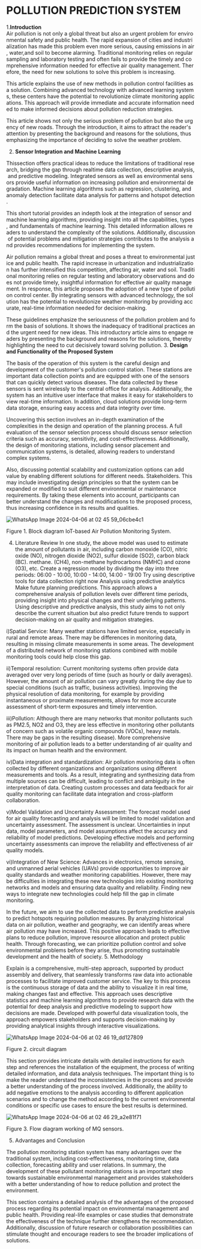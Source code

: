 # POLLUTION PREDICTION SYSTEM
1.**Introduction**
  Air pollution is not only a global threat but also an urgent problem for environmental safety and public health. The rapid expansion of cities and industrialization has made this problem even more serious, causing emissions in air, water,and soil to become alarming. Traditional monitoring relies on regular sampling and laboratory testing and often fails to provide the timely and comprehensive information needed for effective air quality management. Therefore, the need for new solutions to solve this problem is increasing.

This article explains the use of new methods in pollution control facilities as a solution. Combining advanced technology with advanced learning systems, these centers have the potential to revolutionize climate monitoring applications. This approach will provide immediate and accurate information needed to make informed decisions about pollution reduction strategies.

This article shows not only the serious problem of pollution but also the urgency of new roads. Through the introduction, it aims to attract the reader's attention by presenting the background and reasons for the solutions, thus emphasizing the importance of deciding to solve the weather problem.

2. **Sensor Integration and Machine Learning**  

Thissection offers practical ideas to reduce the limitations of traditional research, bridging the gap through realtime data collection, descriptive analysis, and predictive modeling. Integrated sensors as well as environmental sensors provide useful information on increasing pollution and environmental degradation. Machine learning algorithms such as regression, clustering, and anomaly detection facilitate data analysis for patterns and hotspot detection.

This short tutorial provides an indepth look at the integration of sensor and machine learning algorithms, providing insight into all the capabilities, types, and fundamentals of machine learning. This detailed information allows readers to understand the complexity of the solutions. Additionally, discussion of potential problems and mitigation strategies contributes to the analysis and provides recommendations for implementing the system.

Air pollution remains a global threat and poses a threat to environmental justice and public health. The rapid increase in urbanization and industrialization has further intensified this competition, affecting air, water and soil. Traditional monitoring relies on regular testing and laboratory observations and does not provide timely, insightful information for effective air quality management. In response, this article proposes the adoption of a new type of pollution control center. By integrating sensors with advanced technology, the solution has the potential to revolutionize weather monitoring by providing accurate, real-time information needed for decision-making.

These guidelines emphasize the seriousness of the pollution problem and form the basis of solutions. It shows the inadequacy of traditional practices and the urgent need for new ideas. This introductory article aims to engage readers by presenting the background and reasons for the solutions, thereby highlighting the need to cut decisively toward solving pollution.
  3. **Design and Functionality of the Proposed System**  

The basis of the operation of this system is the careful design and development of the customer's pollution control station. These stations are important data collection points and are equipped with one of the sensors that can quickly detect various diseases. The data collected by these sensors is sent wirelessly to the central office for analysis. Additionally, the system has an intuitive user interface that makes it easy for stakeholders to view real-time information. In addition, cloud solutions provide long-term data storage, ensuring easy access and data integrity over time.

Uncovering this section involves an in-depth examination of the complexities in the design and operation of the planning process. A full evaluation of the sensor selection process should discuss sensor selection criteria such as accuracy, sensitivity, and cost-effectiveness. Additionally, the design of monitoring stations, including sensor placement and communication systems, is detailed, allowing readers to understand complex systems.

Also, discussing potential scalability and customization options can add value by enabling different solutions for different needs. Stakeholders. This may include investigating design principles so that the system can be expanded or modified to suit different environmental or maintenance requirements. By taking these elements into account, participants can better understand the changes and modifications to the proposed process, thus increasing confidence in its results and qualities. 


![WhatsApp Image 2024-04-06 at 02 45 59_06cbe4c1](https://github.com/yashhh009/Hackbyte-2.0-project/assets/111535994/a5ec9470-397d-4fc8-968a-f78f6a401523)


Figure 1. Block diagram IoT-based Air Pollution Monitoring
System.

4. Literature Review
In one study, the above model was used to estimate the amount of pollutants in air, including carbon monoxide (CO), nitric oxide (NO), nitrogen dioxide (NO2), sulfur dioxide (SO2), carbon black (BC). methane. (CH4), non-methane hydrocarbons (NMHC) and ozone (O3), etc.
Create a regression model by dividing the day into three periods: 06:00 - 10:00, 10:00 - 14:00, 14:00 - 19:00 Try using descriptive tools for data collection right now Analysis using predictive analytics Make future planning predictions.
This approach allows a comprehensive analysis of pollution levels over different time periods, providing insight into physical changes and their underlying patterns. Using descriptive and predictive analysis, this study aims to not only describe the current situation but also predict future trends to support decision-making on air quality and mitigation strategies.

i)Spatial Service:  Many weather stations have limited service, especially in rural and remote areas. There may be differences in monitoring data, resulting in missing climate measurements in some areas. The development of a distributed network of monitoring stations combined with mobile monitoring tools could help close this gap.

ii)Temporal resolution:  Current monitoring systems often provide data averaged over very long periods of time (such as hourly or daily averages). However, the amount of air pollution can vary greatly during the day due to special conditions (such as traffic, business activities). Improving the physical resolution of data monitoring, for example by providing instantaneous or proximate measurements, allows for more accurate assessment of short-term exposures and timely intervention.

iii)Pollution:  Although there are many networks that monitor pollutants such as PM2.5, NO2 and O3, they are less effective in monitoring other pollutants of concern such as volatile organic compounds (VOCs), heavy metals. There may be gaps in the resulting disease). More comprehensive monitoring of air pollution leads to a better understanding of air quality and its impact on human health and the environment.

iv)Data integration and standardization:  Air pollution monitoring data is often collected by different organizations and organizations using different measurements and tools. As a result, integrating and synthesizing data from multiple sources can be difficult, leading to conflict and ambiguity in the interpretation of data. Creating custom processes and data feedback for air quality monitoring can facilitate data integration and cross-platform collaboration.

v)Model Validation and Uncertainty Assessment:  The forecast model used for air quality forecasting and analysis will be limited to model validation and uncertainty assessment. The assessment is unclear. Uncertainties in input data, model parameters, and model assumptions affect the accuracy and reliability of model predictions. Developing effective models and performing uncertainty assessments can improve the reliability and effectiveness of air quality models.

vi)Integration of New Science:  Advances in electronics, remote sensing, and unmanned aerial vehicles (UAVs) provide opportunities to improve air quality standards and weather monitoring capabilities. However, there may be difficulties in integrating these new technologies into existing monitoring networks and models and ensuring data quality and reliability. Finding new ways to integrate new technologies could help fill the gap in climate monitoring.

In the future, we aim to use the collected data to perform predictive analysis to predict hotspots requiring pollution measures. By analyzing historical data on air pollution, weather and geography, we can identify areas where air pollution may have increased. This positive approach leads to effective plans to reduce pollution, improve resource allocation and protect public health. Through forecasting, we can prioritize pollution control and solve environmental problems before they arise, thus promoting sustainable development and the health of society.
5. Methodology  

Explain is a comprehensive, multi-step approach, supported by product assembly and delivery, that seamlessly transforms raw data into actionable processes to facilitate improved customer service. The key to this process is the continuous storage of data and the ability to visualize it in real time, making changes fast and effective. This approach uses descriptive statistics and machine learning algorithms to provide research data with the potential for deep analysis and predictive modeling to support how decisions are made. Developed with powerful data visualization tools, the approach empowers stakeholders and supports decision-making by providing analytical insights through interactive visualizations.

![WhatsApp Image 2024-04-06 at 02 46 19_dd127809](https://github.com/yashhh009/Hackbyte-2.0-project/assets/111535994/380bdcbd-80a3-46c3-9704-0ef2eb89ec59)

Figure 2. circuit diagram

This section provides intricate details with detailed instructions for each step and references the installation of the equipment, the process of writing detailed information, and data analysis techniques. The important thing is to make the reader understand the inconsistencies in the process and provide a better understanding of the process involved. Additionally, the ability to add negative emotions to the analysis according to different application scenarios and to change the method according to the current environmental conditions or specific use cases to ensure the best results is determined. 

![WhatsApp Image 2024-04-06 at 02 46 29_a2e81f71](https://github.com/yashhh009/Hackbyte-2.0-project/assets/111535994/5f897e06-1928-499c-9ff7-74dac8d3b871)

Figure 3. Flow diagram working of MQ sensors.

 5. Advantages and Conclusion  

The pollution monitoring station system has many advantages over the traditional system, including cost-effectiveness, monitoring time, data collection, forecasting ability and user relations. In summary, the development of these pollutant monitoring stations is an important step towards sustainable environmental management and provides stakeholders with a better understanding of how to reduce pollution and protect the environment.

This section contains a detailed analysis of the advantages of the proposed process regarding its potential impact on environmental management and public health. Providing real-life examples or case studies that demonstrate the effectiveness of the technique further strengthens the recommendation. Additionally, discussion of future research or collaboration possibilities can stimulate thought and encourage readers to see the broader implications of solutions.
